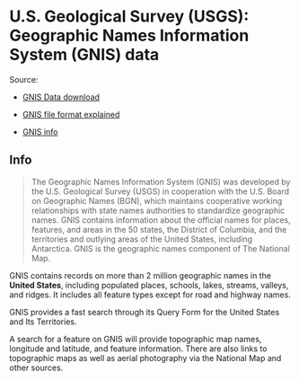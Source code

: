 # U.S. Geological Survey (USGS): Geographic Names Information System (GNIS) data

Source:
-  [GNIS Data download](https://www.usgs.gov/core-science-systems/ngp/board-on-geographic-names/download-gnis-data)

- [GNIS file format explained](https://geonames.usgs.gov/docs/pubs/Nat_State_Topic_File_formats.pdf)

- [GNIS info](https://www.usgs.gov/faqs/what-geographic-names-information-system-gnis?qt-news_science_products=0#qt-news_science_products)


## Info

> The Geographic Names Information System (GNIS) was developed by the U.S. Geological Survey (USGS) in cooperation with the U.S. Board on Geographic Names (BGN), which maintains cooperative working relationships with state names authorities to standardize geographic names. GNIS contains information about the official names for places, features, and areas in the 50 states, the District of Columbia, and the territories and outlying areas of the United States, including Antarctica. GNIS is the geographic names component of The National Map. 

GNIS contains records on more than 2 million geographic names in the **United States**, including populated places, schools, lakes, streams, valleys, and ridges. It includes all feature types except for road and highway names.

GNIS provides a fast search through its Query Form for the United States and Its Territories.

A search for a feature on GNIS will provide topographic map names, longitude and latitude, and feature information. There are also links to topographic maps as well as aerial photography via the National Map and other sources.

## Data structure

1. `FEATURE_ID` (integer::10): **unique** feature record identifier

1. `FEATURE_NAME` (character::120) official feature name as defined in [INCITS 446-2008](https://www.usgs.gov/core-science-systems/ngp/board-on-geographic-names). Identifies attibutes for named physical and cultural geographic features (except roads and highways) of the **United States**, its territories, outyling areas, and freely associated areas. 

1. `FEATURE_CLASS` (character::50) defines a type of object being referred to. Descriptions can be found [on USGS website](https://geonames.usgs.gov/apex/f?p=gnispq:8:0:::::)

1. `STATE_ALPHA` (character::2) The unique two letter alphabetic code and the unique two numbercode for a US State as specified in [INCITS 38:200x](https://www.census.gov/geo/www/ansi/ansi.html), 


1. `STATE_NUMERIC` (character::2) Some feature records in State files will display State Alpha and Number Codes for a State other than that requested. This is not
an error. It indicates that the primary coordinates for the feature
reside in another State, but that the feature crosses into and is
included in the specified State. This also means that the feature
record is included in both State files. 

1. `COUNTY_NAME` (character::100) The name and unique three number code for a county or county equivalent as specified in [INCITS 31:200x](https://www.census.gov/geo/www/ansi/ansi.html), (Formerly FIPS 6-4) 

1. `COUNTY_NUMERIC` (character::3) Codes for the Identification of Counties and Equivalent Entities of the United States, its Possessions, and Insular Areas

1. `PRIMARY_LAT_DMS` (character::7) The official feature location as defined in [INCITS 446-2008](https://www.usgs.gov/core-science-systems/ngp/board-on-geographic-names), Identifying Attributes for Named Physical and Cultural Geographic Features (Except Roads and Highways) of the United States, Its Territories, Outlying Areas, and Freely Associated Areas, and the Waters of the Same to the Limit of the TwelveMile Statutory Zone

1. `PRIM_LONG_DMS` (character::8) The official feature location as defined in [INCITS 446-2008](https://www.usgs.gov/core-science-systems/ngp/board-on-geographic-names), Identifying Attributes for Named Physical and Cultural Geographic Features (Except Roads and Highways) of the United States, Its Territories, Outlying Areas, and Freely Associated Areas, and the Waters of the Same to the Limit of the TwelveMile Statutory Zone

1. `PRIM_LAT_DEC` (numeric) NAD 83. DMS-degrees/minutes/seconds, DEC-decimal degrees. 

1. `PRIM_LONG_DEC` (numeric) NAD 83. DMS-degrees/minutes/seconds, DEC-decimal degrees.

1. `SOURCE_LAT_DMS` (character::7) Source coordinates of linear feature only (Class = Stream, Valley, Arroyo), NAD 83, **DMS**-degrees/minutes/seconds
 


1. `SOURCE_LONG_DMS` (character::8) Source coordinates of linear feature only (Class = Stream, Valley, Arroyo), NAD 83, **DMS**-degrees/minutes/seconds

1. `SOURCE_LAT_DEC` (numeric) Source coordinates of linear feature only (Class = Stream, Valley, Arroyo), NAD 83, **DEC**-decimal degrees. 

1. `SOURCE_LONG_DEC` (numeric) Source coordinates of linear feature only (Class = Stream, Valley, Arroyo), NAD 83, **DEC**-decimal degrees. 

1. `ELEV_IN_M` (numeric) Elevation in meters above (-below) sea level of the surface at the primary coordinates from [National Elevation Dataset](https://www.usgs.gov/core-science-systems/national-geospatial-program/national-map)

1. `ELEV_IN_FT` (numeric) Elevation in feet above (-below) sea level of the surface at the primary coordinates from [National Elevation Dataset](https://www.usgs.gov/core-science-systems/national-geospatial-program/national-map)

1. `MAP_NAME` (character::100) Name of USGS base series topographic map containing the
primary coordinates.

1. `DATE_CREATED` (date) YYYY/MM/DD, The date the feature was initially committed to the database.

1. `DATE_EDITED` (date) YYYY/MM/DD, The date any attribute of an existing feature was last edited.


Notes:

- `Source` LAT/LONG: Records showing "Unknown" and zeros for the latitude and longitude DMS and decimal fields, respectively, indicate that the coordinates of the feature are unknown. They are recorded in the database as zeros to satisfy the format requirements of a numerical data type. They are not errors and do not reference the actual geographic coordinates at 0 latitude, 0 longitude.

## GDELT integration

GDELT has three fields that **might contain** GNIS identification numbers:
- `Actor1Geo_FeatureID`
- `Actor2Geo_FeatureID`
- `ActionGeo_FeatureID`

These fields might be:
-  empty, 
- contain GNIS ID (integer)
-  contain a **string** with the location ID, although the original (outdated and not updated) documentation specifies otherwise.

